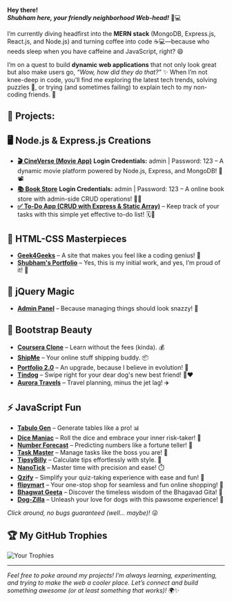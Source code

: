 **Hey there!**  
***Shubham here, your friendly neighborhood Web-head!*** 👋💻 

I’m currently diving headfirst into the **MERN stack** (MongoDB, Express.js, React.js, and Node.js) and turning coffee into code ☕💻—because who needs sleep when you have caffeine and JavaScript, right? 😄

I’m on a quest to build **dynamic web applications** that not only look great but also make users go, *“Wow, how did they do that?”* ✨ When I’m not knee-deep in code, you’ll find me exploring the latest tech trends, solving puzzles 🧩, or trying (and sometimes failing) to explain tech to my non-coding friends. 🤔

## **🚀 Projects:**

## **🖥️ Node.js & Express.js Creations**
- **[🎬 CineVerse (Movie App)](https://movies-zsd5.onrender.com/signin)**
  **Login Credentials:** admin | Password: 123 – A dynamic movie platform powered by Node.js, Express, and MongoDB! 🎥📽️
- **[📚 Book Store](https://book-store-rm76.onrender.com/)**
  **Login Credentials:** admin | Password: 123 – A online book store with admin-side CRUD operations! 📖📘
- **[✅ To-Do App (CRUD with Express & Static Array)](https://to-do-list-m5w9.onrender.com/)** – Keep track of your tasks with this simple yet effective to-do list! 🗓️📝

## **🎨 HTML-CSS Masterpieces** 
- **[Geek4Geeks](https://geek4geeks.netlify.app)** – A site that makes you feel like a coding genius! 🧠
- **[Shubham's Portfolio](https://shubham-parekh01.netlify.app)** – Yes, this is my initial work, and yes, I’m proud of it! 🌟

## **📜 jQuery Magic** 
- **[Admin Panel](https://admin-panel04.netlify.app)** – Because managing things should look snazzy! 💼

## **📌 Bootstrap Beauty** 
- **[Coursera Clone](https://coursera-clone04.netlify.app)** – Learn without the fees (kinda). 💰
- **[ShipMe](https://shipme04.netlify.app)** – Your online stuff shipping buddy. 📦
- **[Portfolio 2.0](https://shubham-parekh02.netlify.app)** – An upgrade, because I believe in evolution! 🔄
- **[Tindog](https://tindog04.netlify.app)** – Swipe right for your dear dog's new best friend! 🐶❤️
- **[Aurora Travels](https://aurora-travels.netlify.app)** – Travel planning, minus the jet lag! ✈️

## **⚡ JavaScript Fun** 
- **[Tabulo Gen](https://tabulo-gen.netlify.app)** – Generate tables like a pro! 📊
- **[Dice Maniac](https://dice-maniac.netlify.app)** – Roll the dice and embrace your inner risk-taker! 🎲
- **[Number Forecast](https://number-forcast.netlify.app)** – Predicting numbers like a fortune teller! 🔮
- **[Task Master](https://task-master04.netlify.app)** – Manage tasks like the boss you are! 👑
- **[TipsyBilly](https://tipsy-billy.netlify.app)** – Calculate tips effortlessly with style. 💸
- **[NanoTick](https://nanotick.netlify.app/)** – Master time with precision and ease! ⏱️
- **[Qzify](https://qzify.netlify.app/)** – Simplify your quiz-taking experience with ease and fun! 📝
- **[flipymart](https://flipymart.netlify.app/)** – Your one-stop shop for seamless and fun online shopping! 🛒
- **[Bhagwat Geeta](https://bgeeta.netlify.app/)** – Discover the timeless wisdom of the Bhagavad Gita! 📜
- **[Dog-Zilla](https://dog-zilla.netlify.app/)** – Unleash your love for dogs with this pawsome experience! 🐾

*Click around, no bugs guaranteed (well... maybe)!* 😜

## **🏆 My GitHub Trophies**

![Your Trophies](https://github-profile-trophy.vercel.app/?username=yourusername)

---

*Feel free to poke around my projects! I’m always learning, experimenting, and trying to make the web a cooler place. Let’s connect and build something awesome (or at least something that works)!* 🌍✨


